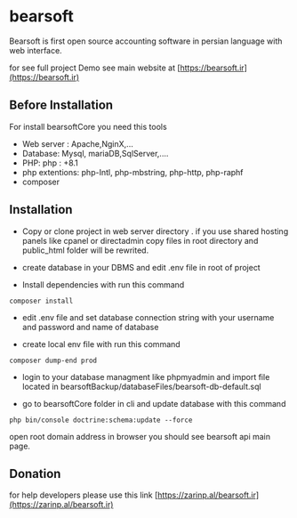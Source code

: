 # **bearsoft**

Bearsoft is first open source accounting software in persian language with web interface.

for see full project Demo see main website at [https://bearsoft.ir](https://bearsoft.ir)

## Before Installation

For install bearsoftCore you need this tools

* Web server : Apache,NginX,...
* Database: Mysql, mariaDB,SqlServer,....
* PHP: php : +8.1
* php extentions: php-Intl, php-mbstring, php-http, php-raphf
* composer

## Installation

* Copy or clone project in web server directory . if you use shared hosting panels like cpanel or directadmin copy files in root directory and public_html folder will be rewrited.
* create database in your DBMS and edit .env file in root of project

* Install dependencies with run this command

```
composer install
```

* edit .env file and set database connection string with your username and password and name of database

* create local env file with run this command

```
composer dump-end prod
```

* login to your database managment like phpmyadmin and import file located in bearsoftBackup/databaseFiles/bearsoft-db-default.sql

* go to bearsoftCore folder in cli and update database with this command

```
php bin/console doctrine:schema:update --force
```
open root domain address in browser you should see bearsoft api main page.

## Donation
for help developers please use this link
[https://zarinp.al/bearsoft.ir](https://zarinp.al/bearsoft.ir)
